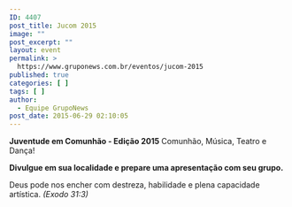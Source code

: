 ```yaml
---
ID: 4407
post_title: Jucom 2015
image: ""
post_excerpt: ""
layout: event
permalink: >
  https://www.gruponews.com.br/eventos/jucom-2015
published: true
categories: [ ]
tags: [ ]
author:
  - Equipe GrupoNews
post_date: 2015-06-29 02:10:05
---
```

<strong>Juventude em Comunhão - Edição 2015</strong>
Comunhão, Música, Teatro e Dança!

<strong>Divulgue em sua localidade e prepare uma apresentação com seu grupo.</strong>

Deus pode nos encher com destreza, habilidade e plena capacidade artística.<em><em><em>
<em>(Exodo 31:3)</em></em></em></em>